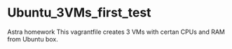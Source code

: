 # Ubuntu_3VMs_first_test
Astra homework
This vagrantfile creates 3 VMs with certan CPUs and RAM from Ubuntu box.
